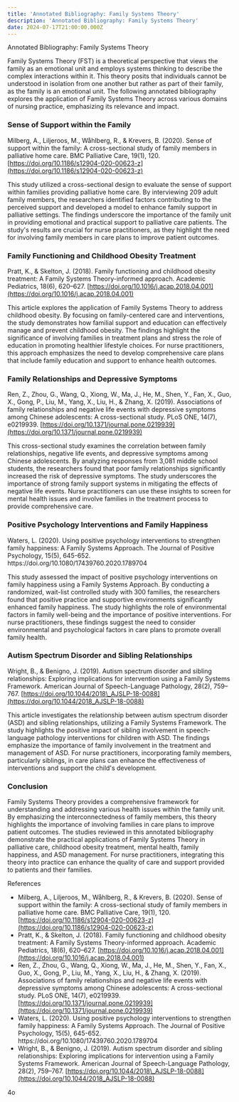 ```yaml
---
title: 'Annotated Bibliography: Family Systems Theory'
description: 'Annotated Bibliography: Family Systems Theory'
date: 2024-07-17T21:00:00.000Z
---
```


Annotated Bibliography: Family Systems Theory

Family Systems Theory (FST) is a theoretical perspective that views the family as an emotional unit and employs systems thinking to describe the complex interactions within it. This theory posits that individuals cannot be understood in isolation from one another but rather as part of their family, as the family is an emotional unit. The following annotated bibliography explores the application of Family Systems Theory across various domains of nursing practice, emphasizing its relevance and impact.

### Sense of Support within the Family

Milberg, A., Liljeroos, M., Wåhlberg, R., & Krevers, B. (2020). Sense of support within the family: A cross-sectional study of family members in palliative home care. BMC Palliative Care, 19(1), 120. [https://doi.org/10.1186/s12904-020-00623-z](https://doi.org/10.1186/s12904-020-00623-z)

This study utilized a cross-sectional design to evaluate the sense of support within families providing palliative home care. By interviewing 209 adult family members, the researchers identified factors contributing to the perceived support and developed a model to enhance family support in palliative settings. The findings underscore the importance of the family unit in providing emotional and practical support to palliative care patients. The study's results are crucial for nurse practitioners, as they highlight the need for involving family members in care plans to improve patient outcomes.

### Family Functioning and Childhood Obesity Treatment

Pratt, K., & Skelton, J. (2018). Family functioning and childhood obesity treatment: A Family Systems Theory-informed approach. Academic Pediatrics, 18(6), 620–627. [https://doi.org/10.1016/j.acap.2018.04.001](https://doi.org/10.1016/j.acap.2018.04.001)

This article explores the application of Family Systems Theory to address childhood obesity. By focusing on family-centered care and interventions, the study demonstrates how familial support and education can effectively manage and prevent childhood obesity. The findings highlight the significance of involving families in treatment plans and stress the role of education in promoting healthier lifestyle choices. For nurse practitioners, this approach emphasizes the need to develop comprehensive care plans that include family education and support to enhance health outcomes.

### Family Relationships and Depressive Symptoms

Ren, Z., Zhou, G., Wang, Q., Xiong, W., Ma, J., He, M., Shen, Y., Fan, X., Guo, X., Gong, P., Liu, M., Yang, X., Liu, H., & Zhang, X. (2019). Associations of family relationships and negative life events with depressive symptoms among Chinese adolescents: A cross-sectional study. PLoS ONE, 14(7), e0219939. [https://doi.org/10.1371/journal.pone.0219939](https://doi.org/10.1371/journal.pone.0219939)

This cross-sectional study examines the correlation between family relationships, negative life events, and depressive symptoms among Chinese adolescents. By analyzing responses from 3,081 middle school students, the researchers found that poor family relationships significantly increased the risk of depressive symptoms. The study underscores the importance of strong family support systems in mitigating the effects of negative life events. Nurse practitioners can use these insights to screen for mental health issues and involve families in the treatment process to provide comprehensive care.

### Positive Psychology Interventions and Family Happiness

Waters, L. (2020). Using positive psychology interventions to strengthen family happiness: A Family Systems Approach. The Journal of Positive Psychology, 15(5), 645-652. https\://doi.org/10.1080/17439760.2020.1789704

This study assessed the impact of positive psychology interventions on family happiness using a Family Systems Approach. By conducting a randomized, wait-list controlled study with 300 families, the researchers found that positive practice and supportive environments significantly enhanced family happiness. The study highlights the role of environmental factors in family well-being and the importance of positive interventions. For nurse practitioners, these findings suggest the need to consider environmental and psychological factors in care plans to promote overall family health.

### Autism Spectrum Disorder and Sibling Relationships

Wright, B., & Benigno, J. (2019). Autism spectrum disorder and sibling relationships: Exploring implications for intervention using a Family Systems Framework. American Journal of Speech-Language Pathology, 28(2), 759–767. [https://doi.org/10.1044/2018\_AJSLP-18-0088](https://doi.org/10.1044/2018_AJSLP-18-0088)

This article investigates the relationship between autism spectrum disorder (ASD) and sibling relationships, utilizing a Family Systems Framework. The study highlights the positive impact of sibling involvement in speech-language pathology interventions for children with ASD. The findings emphasize the importance of family involvement in the treatment and management of ASD. For nurse practitioners, incorporating family members, particularly siblings, in care plans can enhance the effectiveness of interventions and support the child's development.

### Conclusion

Family Systems Theory provides a comprehensive framework for understanding and addressing various health issues within the family unit. By emphasizing the interconnectedness of family members, this theory highlights the importance of involving families in care plans to improve patient outcomes. The studies reviewed in this annotated bibliography demonstrate the practical applications of Family Systems Theory in palliative care, childhood obesity treatment, mental health, family happiness, and ASD management. For nurse practitioners, integrating this theory into practice can enhance the quality of care and support provided to patients and their families.

References

* Milberg, A., Liljeroos, M., Wåhlberg, R., & Krevers, B. (2020). Sense of support within the family: A cross-sectional study of family members in palliative home care. BMC Palliative Care, 19(1), 120. [https://doi.org/10.1186/s12904-020-00623-z](https://doi.org/10.1186/s12904-020-00623-z)
* Pratt, K., & Skelton, J. (2018). Family functioning and childhood obesity treatment: A Family Systems Theory-informed approach. Academic Pediatrics, 18(6), 620–627. [https://doi.org/10.1016/j.acap.2018.04.001](https://doi.org/10.1016/j.acap.2018.04.001)
* Ren, Z., Zhou, G., Wang, Q., Xiong, W., Ma, J., He, M., Shen, Y., Fan, X., Guo, X., Gong, P., Liu, M., Yang, X., Liu, H., & Zhang, X. (2019). Associations of family relationships and negative life events with depressive symptoms among Chinese adolescents: A cross-sectional study. PLoS ONE, 14(7), e0219939. [https://doi.org/10.1371/journal.pone.0219939](https://doi.org/10.1371/journal.pone.0219939)
* Waters, L. (2020). Using positive psychology interventions to strengthen family happiness: A Family Systems Approach. The Journal of Positive Psychology, 15(5), 645-652. https\://doi.org/10.1080/17439760.2020.1789704
* Wright, B., & Benigno, J. (2019). Autism spectrum disorder and sibling relationships: Exploring implications for intervention using a Family Systems Framework. American Journal of Speech-Language Pathology, 28(2), 759–767. [https://doi.org/10.1044/2018\_AJSLP-18-0088](https://doi.org/10.1044/2018_AJSLP-18-0088)

4o
